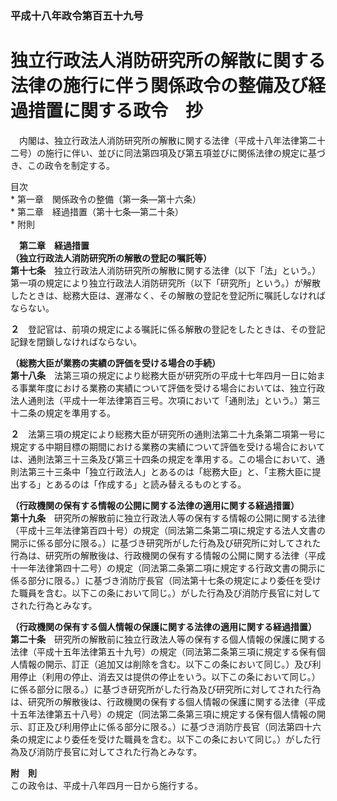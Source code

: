 ### 平成十八年政令第百五十九号  
# 独立行政法人消防研究所の解散に関する法律の施行に伴う関係政令の整備及び経過措置に関する政令　抄  
　内閣は、独立行政法人消防研究所の解散に関する法律（平成十八年法律第二十二号）の施行に伴い、並びに同法第四項及び第五項並びに関係法律の規定に基づき、この政令を制定する。  
  
目次  
	* 第一章　関係政令の整備（第一条―第十六条）  
	* 第二章　経過措置（第十七条―第二十条）  
	* 附則  
  
&emsp;**第二章　経過措置**  
**（独立行政法人消防研究所の解散の登記の嘱託等）**  
**第十七条**　独立行政法人消防研究所の解散に関する法律（以下「法」という。）第一項の規定により独立行政法人消防研究所（以下「研究所」という。）が解散したときは、総務大臣は、遅滞なく、その解散の登記を登記所に嘱託しなければならない。  
  
**２**　登記官は、前項の規定による嘱託に係る解散の登記をしたときは、その登記記録を閉鎖しなければならない。  
  
**（総務大臣が業務の実績の評価を受ける場合の手続）**  
**第十八条**　法第三項の規定により総務大臣が研究所の平成十七年四月一日に始まる事業年度における業務の実績について評価を受ける場合においては、独立行政法人通則法（平成十一年法律第百三号。次項において「通則法」という。）第三十二条の規定を準用する。  
  
**２**　法第三項の規定により総務大臣が研究所の通則法第二十九条第二項第一号に規定する中期目標の期間における業務の実績について評価を受ける場合においては、通則法第三十三条及び第三十四条の規定を準用する。この場合において、通則法第三十三条中「独立行政法人」とあるのは「総務大臣」と、「主務大臣に提出する」とあるのは「作成する」と読み替えるものとする。  
  
**（行政機関の保有する情報の公開に関する法律の適用に関する経過措置）**  
**第十九条**　研究所の解散前に独立行政法人等の保有する情報の公開に関する法律（平成十三年法律第百四十号）の規定（同法第二条第二項に規定する法人文書の開示に係る部分に限る。）に基づき研究所がした行為及び研究所に対してされた行為は、研究所の解散後は、行政機関の保有する情報の公開に関する法律（平成十一年法律第四十二号）の規定（同法第二条第二項に規定する行政文書の開示に係る部分に限る。）に基づき消防庁長官（同法第十七条の規定により委任を受けた職員を含む。以下この条において同じ。）がした行為及び消防庁長官に対してされた行為とみなす。  
  
**（行政機関の保有する個人情報の保護に関する法律の適用に関する経過措置）**  
**第二十条**　研究所の解散前に独立行政法人等の保有する個人情報の保護に関する法律（平成十五年法律第五十九号）の規定（同法第二条第三項に規定する保有個人情報の開示、訂正（追加又は削除を含む。以下この条において同じ。）及び利用停止（利用の停止、消去又は提供の停止をいう。以下この条において同じ。）に係る部分に限る。）に基づき研究所がした行為及び研究所に対してされた行為は、研究所の解散後は、行政機関の保有する個人情報の保護に関する法律（平成十五年法律第五十八号）の規定（同法第二条第三項に規定する保有個人情報の開示、訂正及び利用停止に係る部分に限る。）に基づき消防庁長官（同法第四十六条の規定により委任を受けた職員を含む。以下この条において同じ。）がした行為及び消防庁長官に対してされた行為とみなす。  
  
**附　則**  
この政令は、平成十八年四月一日から施行する。  
  
